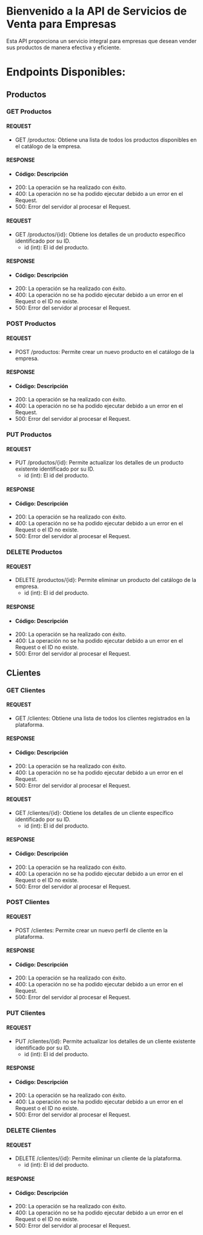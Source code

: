 # Bienvenido a la API de Servicios de Venta para Empresas
Esta API proporciona un servicio integral para empresas que desean vender sus productos de manera efectiva y eficiente. 

# Endpoints Disponibles:

## Productos 

### GET Productos
#### REQUEST
- GET /productos: Obtiene una lista de todos los productos disponibles en el catálogo de la empresa.
#### RESPONSE
- #### Código: Descripción
- 200: La operación se ha realizado con éxito.
- 400: La operación no se ha podido ejecutar debido a un error en el Request.
- 500: Error del servidor al procesar el Request.

#### REQUEST
- GET /productos/{id}: Obtiene los detalles de un producto específico identificado por su ID.
  - id (int): El id del producto.
#### RESPONSE
- #### Código: Descripción
- 200: La operación se ha realizado con éxito.
- 400: La operación no se ha podido ejecutar debido a un error en el Request o el ID no existe.
- 500: Error del servidor al procesar el Request.

### POST Productos
#### REQUEST
- POST /productos: Permite crear un nuevo producto en el catálogo de la empresa.
#### RESPONSE
- #### Código: Descripción
- 200: La operación se ha realizado con éxito.
- 400: La operación no se ha podido ejecutar debido a un error en el Request.
- 500: Error del servidor al procesar el Request.

### PUT Productos
#### REQUEST
- PUT /productos/{id}: Permite actualizar los detalles de un producto existente identificado por su ID.
  - id (int): El id del producto.
#### RESPONSE
- #### Código: Descripción
- 200: La operación se ha realizado con éxito.
- 400: La operación no se ha podido ejecutar debido a un error en el Request o el ID no existe.
- 500: Error del servidor al procesar el Request.

### DELETE Productos
#### REQUEST
- DELETE /productos/{id}: Permite eliminar un producto del catálogo de la empresa.
    - id (int): El id del producto.
#### RESPONSE
- #### Código: Descripción
- 200: La operación se ha realizado con éxito.
- 400: La operación no se ha podido ejecutar debido a un error en el Request o el ID no existe.
- 500: Error del servidor al procesar el Request.

## CLientes

### GET Clientes
#### REQUEST
- GET /clientes: Obtiene una lista de todos los clientes registrados en la plataforma.
#### RESPONSE
- #### Código: Descripción
- 200: La operación se ha realizado con éxito.
- 400: La operación no se ha podido ejecutar debido a un error en el Request.
- 500: Error del servidor al procesar el Request.

#### REQUEST
- GET /clientes/{id}: Obtiene los detalles de un cliente específico identificado por su ID.
  - id (int): El id del producto.  
#### RESPONSE
- #### Código: Descripción
- 200: La operación se ha realizado con éxito.
- 400: La operación no se ha podido ejecutar debido a un error en el Request o el ID no existe.
- 500: Error del servidor al procesar el Request.

### POST Clientes
#### REQUEST
- POST /clientes: Permite crear un nuevo perfil de cliente en la plataforma.
#### RESPONSE
- #### Código: Descripción
- 200: La operación se ha realizado con éxito.
- 400: La operación no se ha podido ejecutar debido a un error en el Request.
- 500: Error del servidor al procesar el Request.

### PUT Clientes
#### REQUEST
- PUT /clientes/{id}: Permite actualizar los detalles de un cliente existente identificado por su ID.
  - id (int): El id del producto.
#### RESPONSE
- #### Código: Descripción
- 200: La operación se ha realizado con éxito.
- 400: La operación no se ha podido ejecutar debido a un error en el Request o el ID no existe.
- 500: Error del servidor al procesar el Request.

### DELETE Clientes
#### REQUEST
- DELETE /clientes/{id}: Permite eliminar un cliente de la plataforma.
  - id (int): El id del producto.
#### RESPONSE
- #### Código: Descripción
- 200: La operación se ha realizado con éxito.
- 400: La operación no se ha podido ejecutar debido a un error en el Request o el ID no existe.
- 500: Error del servidor al procesar el Request.
